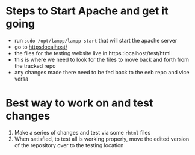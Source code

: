 # Steps to Start Apache and get it going

* run `sudo /opt/lampp/lampp start` that will start the apache server
* go to [https:localhost/](https://localhost/test/html/index.html)
* the files for the testing website live in https::localhost/test/html
* this is where we need to look for the files to move back and forth from the tracked repo 
* any changes made there need to be fed back to the eeb repo and vice versa 

# Best way to work on and test changes

1. Make a series of changes and test via some `rhtml` files
2. When satisfied, to test all is working properly, move the edited version of the repository over to the testing location 

```

```
